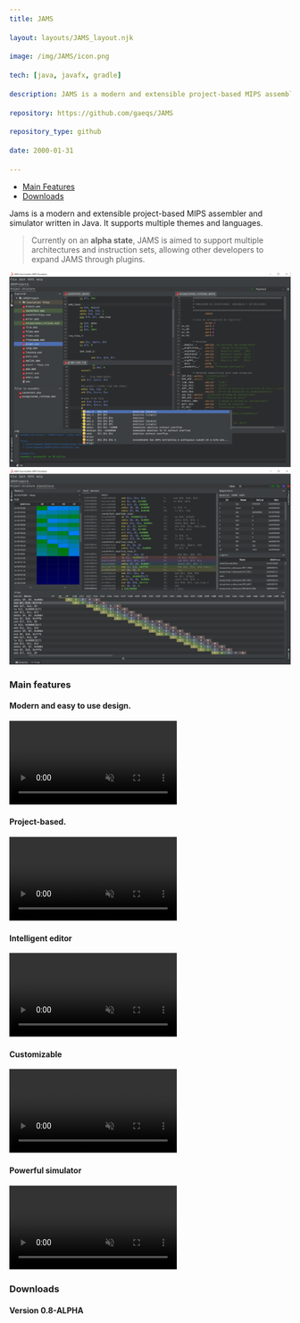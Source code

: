 ```yaml
---
title: JAMS

layout: layouts/JAMS_layout.njk

image: /img/JAMS/icon.png

tech: [java, javafx, gradle]

description: JAMS is a modern and extensible project-based MIPS assembler and simulator written in Java.

repository: https://github.com/gaeqs/JAMS

repository_type: github

date: 2000-01-31

---
```


- [Main Features](#main-features)
- [Downloads](#downloads)


Jams is a modern and extensible project-based MIPS assembler and simulator written in Java.
It supports multiple themes and languages.

> Currently on an **alpha state**, JAMS is aimed to support multiple architectures and instruction sets, allowing other developers to expand JAMS through plugins.

![JAMS1](/img/JAMS/image_1.png)
![JAMS2](/img/JAMS/image_2.png)

### Main features

#### Modern and easy to use design.

<video autoplay muted loop>
  <source src="/img/JAMS/video_1.mp4" type="video/mp4">
</video>

#### Project-based.

<video autoplay muted loop>
  <source src="/img/JAMS/video_2.mp4" type="video/mp4">
</video>

#### Intelligent editor

<video autoplay muted loop>
  <source src="/img/JAMS/video_3.mp4" type="video/mp4">
</video>

#### Customizable

<video autoplay muted loop>
  <source src="/img/JAMS/video_4.mp4" type="video/mp4">
</video>

#### Powerful simulator

<video autoplay muted loop>
  <source src="/img/JAMS/video_5.mp4" type="video/mp4">
</video>

### Downloads
#### Version 0.8-ALPHA

